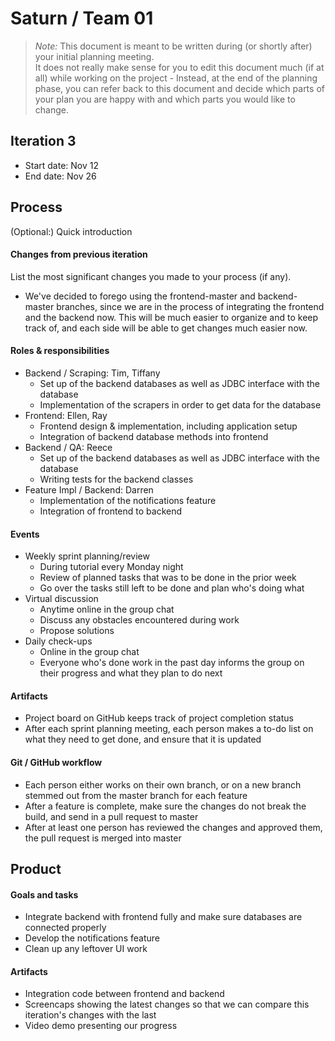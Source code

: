 # Saturn / Team 01

 > _Note:_ This document is meant to be written during (or shortly after) your initial planning meeting.     
 > It does not really make sense for you to edit this document much (if at all) while working on the project - Instead, at the end of the planning phase, you can refer back to this document and decide which parts of your plan you are happy with and which parts you would like to change.


## Iteration 3

 * Start date: Nov 12
 * End date: Nov 26

## Process

(Optional:) Quick introduction

#### Changes from previous iteration

List the most significant changes you made to your process (if any).

 * We've decided to forego using the frontend-master and backend-master branches, since we are in the process of integrating the frontend and the backend now. This will be much easier to organize and to keep track of, and each side will be able to get changes much easier now. 

#### Roles & responsibilities
 * Backend / Scraping: Tim, Tiffany
   * Set up of the backend databases as well as JDBC interface with the database
   * Implementation of the scrapers in order to get data for the database
 * Frontend: Ellen, Ray
   * Frontend design & implementation, including application setup
   * Integration of backend database methods into frontend
 * Backend / QA: Reece
   * Set up of the backend databases as well as JDBC interface with the database
   * Writing tests for the backend classes
 * Feature Impl / Backend: Darren
   * Implementation of the notifications feature
   * Integration of frontend to backend

#### Events
 * Weekly sprint planning/review
   * During tutorial every Monday night
   * Review of planned tasks that was to be done in the prior week
   * Go over the tasks still left to be done and plan who's doing what
 * Virtual discussion
   * Anytime online in the group chat
   * Discuss any obstacles encountered during work
   * Propose solutions
 * Daily check-ups
   * Online in the group chat
   * Everyone who's done work in the past day informs the group on their progress and what they plan to do next

#### Artifacts
 * Project board on GitHub keeps track of project completion status
 * After each sprint planning meeting, each person makes a to-do list on what they need to get done, and ensure that it is updated

#### Git / GitHub workflow
 * Each person either works on their own branch, or on a new branch stemmed out from the master branch for each feature
 * After a feature is complete, make sure the changes do not break the build, and send in a pull request to master
 * After at least one person has reviewed the changes and approved them, the pull request is merged into master

## Product

#### Goals and tasks
 * Integrate backend with frontend fully and make sure databases are connected properly
 * Develop the notifications feature
 * Clean up any leftover UI work

#### Artifacts
 * Integration code between frontend and backend
 * Screencaps showing the latest changes so that we can compare this iteration's changes with the last
 * Video demo presenting our progress
